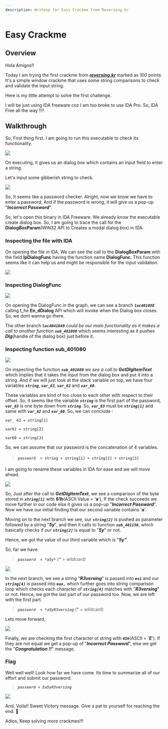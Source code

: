 ```yaml
---
description: Writeup for Easy Crackme from Reversing.kr
---
```


# Easy Crackme

## Overview

Hola Amigos!!

Today I am trying the first crackme from [_**reversing.kr**_](http://reversing.kr/challenge.php) marked as _100_ points. It's a simple window crackme that uses some string comparisons to check and validate the input string.&#x20;

Here is my little attempt to solve the first challenge.&#x20;

I will be just using IDA freeware coz I am too broke to use IDA Pro. So, IDA Free all the way !!!!

## Walkthrough

So, First thing first. I am going to run this executable to check its functionality.

![](../../.gitbook/assets/EasyCrackme.png)

On executing, it gives us an dialog box which contains an input field to enter a string.&#x20;

Let's input some gibberish string to check.&#x20;

![](../../.gitbook/assets/Easy\_CRackme\_2.png)

So, It seems like a password checker. Alright, now we know we have to enter a password, And if the password is wrong, it will give us a pop-up "_**Incorrect Password**_".

So, let's open this binary in IDA Freeware. We already know the executable create dialog box. So, I am going to trace the call for the **DialogBoxParam**(WIN32 API to Creates a modal dialog box) in IDA.

### Inspecting the file with IDA

On opening the file in IDA. We can see the call to the **DialogBoxParam** with the field **lpDialogFunc** having the function name **DialogFunc**. This function seems like it can help us and might be responsible for the input validation.

![](../../.gitbook/assets/eASY\_crackme\_ida1.png)

### Inspecting DialogFunc

![](<../../.gitbook/assets/lpdialog (1).png>)

On opening the DialogFunc in the graph, we can see a branch _**`loc40105E`**_ calling t_he **En**_**dDialog** API which will invoke when the Dialog box closes. So, we dont wanna go there.&#x20;

The other branch _**`loc4041049`**  could be our main functionality as it makes a call to another function **`sub_401080`**_ which seems interesting as it pushes _**Dlg**_(handle of the dialog box) just before it.&#x20;

### Inspecting function sub\_401080

![](../../.gitbook/assets/lpdialog.png)

On inspecting the function _**`sub_401080`** we see a call to **GetDlgItemText**_ which implies that it takes the input from the dialog box and put it into a string. And if we will just look at the stack variable on top, we have four variables _**`string`**_, _**`var_63`**, **`var_62`**_ and _**`var_60`**_.

These variables are kind of too close to each other with respect to their offset. So, it seems like the variable _**`string`**_ is the first part of the password, _**`var_63`**_ is one byte down from _**`string`**_. So, _**`var_63`**_ must be _**`string[1]`**_  and same with _**`var_62`**_ and _**`var_60`**_. So, we can conclude :

`var_ 63 = string[1]`&#x20;

`var62 = string[2]`

`var60 = string[3]`

&#x20;So, we can assume that our password is the concatenation of 4 variables.

> #### `password  = string + string[1] + string[2] + string[3]`

I am going to rename these variables in IDA for ease and we will move ahead.

![](../../.gitbook/assets/compare.png)

So, Just after the call to _**GetDlgItemText**_, we see a comparison of the byte stored in _**`string[1]`**_ with **61h**(ASCII Value = '**a**'), If the check succeeds we move further in our code else it gives us a pop-up "_**Incorrect Password**_". Now we have our initial finding that our second variable contains '**a**'.

Moving on to the  next branch we see, our _**`string[2]`**_ is pushed as parameter followed by a string "_**5y**_", and then it calls to function _**`sub_401150`**_, which basically checks if our _**`string[2]`**_ is equal to "_**5y**_" or not.

Hence, we got the value of our third variable which is "_**5y"**_.&#x20;

So, far we have:

> _**`password  = *a5y*`** (\* = wildcard)_

![](../../.gitbook/assets/cmp\_3.png)

In the next branch, we see a string "_**R3versing**_" is passed into _**`esi`**_ and our _**`string[4]`**_ is passed into _**`eax,`**_ which further goes into string comparison loop which checks each character of _**`string[4]`**_ matches with "_**R3versing**_" or not. Hence, we got the last part of our password too. Now, we are left with the first part.

> _**`password  = *a5yR3versing`**_ (\* = wildcard)

Lets move forward,

![](../../.gitbook/assets/last.png)

Finally, we are checking the first character ot string with _**`45h`**_(ASCII = '_**E**_'). If they are not equal we get a pop-up of "_**Incorrect Password**_", else we get the "_**Congratulation !!**_" message.

### Flag

Well well well! Look how far we have come. Its time to summarize all of our effort and submit our password.

> _**`password = Ea5yR3versing`**_

![](../../.gitbook/assets/final.png)

And, Voila!! Sweet Victory message. Give a pat to yourself for reaching the end. :clap:

Adios, Keep solving more crackmes!!!
